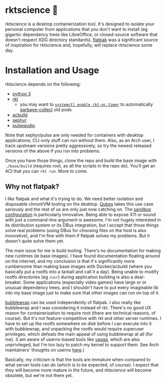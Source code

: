 # rktscience :rocket:

rktscience is a desktop containerization tool. It's designed to isolate your personal computer from applications that you don't want to install (eg gigantic dependency trees like LibreOffice, or closed-source software that doesn't respect XDG directory standards). [flatpak](http://flatpak.org) was a significant source of inspiration for rktscience and, hopefully, will replace rktscience some day.

# Installation and Usage

rktscience depends on the following:

- [python 3](https://www.python.org)
- [rkt](https://coreos.com/rkt)
  - you may want to [`systemctl enable rkt-gc.timer`](https://github.com/coreos/rkt/blob/master/dist/init/systemd/rkt-gc.timer) to automatically [garbage-collect](https://coreos.com/rkt/docs/latest/subcommands/gc.html) old pods
- [acbuild](https://github.com/containers/build)
- [xephyr](https://cgit.freedesktop.org/xorg/xserver/tree/hw/kdrive/ephyr/README)
- [pulseaudio](https://www.freedesktop.org/wiki/Software/PulseAudio)

Note that xephyr/pulse are only needed for containers with desktop applications; CLI-only stuff can run without them. Also, as an Arch user, I track upstream versions pretty aggressively, so try the newest released versions of the above if you run into problems.

Once you have those things, clone the repo and build the base image with `./base/build` (requires root, as all the scripts in the repo do). You'll get an ACI that you can `rkt run`. More to come.

## Why not flatpak?

I _like_ flatpak and what it's trying to do. We need better isolation and disposable chroot/VM tooling on the desktop. [Qubes](https://www.qubes-os.org/doc/dispvm/) takes this use case seriously and the rest of us are only just now catching on. The [sandbox configuration](http://docs.flatpak.org/en/latest/working-with-the-sandbox.html) is particularly innovative. Being able to expose X11 or sound with just a command-line argument is awesome. I'm not hugely interested in its distribution system or its DBus integration, but I accept that those things solve real problems (using DBus for choosing files on the host is also innovative), and I'm fine with them if flatpak solves my problems. But it doesn't quite solve them yet.

The main issue for me is build tooling. There's no documentation for making new runtimes (ie base images). I have found documentation floating around on the internet, and my conclusion is that it's significantly more cumbersome than making base images with Docker/acbuild (where you basically put a rootfs into a tarball and call it a day). Being unable to modify rootfs directories (eg `/usr`) during application building is also a deal-breaker. Some applications (especially video games) have large or or unusual dependency trees, and I shouldn't have to put every imaginable lib into my base image just to make sure that other images can run on top of it.

[bubblewrap](https://github.com/projectatomic/bubblewrap) can be used independently of flatpak. I also really like bubblewrap and I was considering it instead of rkt. There's no good UX reason for containerization to require root (there are technical reasons, of course). But it's not feature-competitive with rkt and other server runtimes. I have to set up the rootfs somewhere on disk before I can execute into it with bubblewrap, and unpacking the rootfs would require superuser privileges, which defeats the main appeal of using bubblewrap at all (for me). (I am aware of userns-based tools like [vagga](https://github.com/tailhook/vagga), which are also unprivileged, but I'm too lazy to patch my kernel to support them. See Arch maintainers' thoughts on userns [here](https://bugs.archlinux.org/task/36969).)

Basically, my criticism is that the tools are immature when compared to what server tools can do (which is to be expected, of course). I expect that they will become more mature in the future, and rktscience will become obsolete, but we're not there yet.
